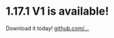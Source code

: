 # 1.17.1 V1 is available!
Download it today!
[github.com/...](https://github.com/Soul-MC/pack/releases/tag/1.17.1)

